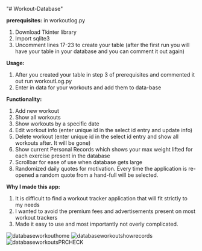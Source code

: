 "# Workout-Database" 

**prerequisites:**
in workoutlog.py
1. Download Tkinter library
2. Import sqlite3
3. Uncomment lines 17-23 to create your table (after the first run you will have your table in your database and you can comment it out again)

**Usage:**
1. After you created your table in step 3 of prerequisites and commented it out run workoutLog.py
2. Enter in data for your workouts and add them to data-base

**Functionality:**
1. Add new workout
2. Show all workouts
3. Show workouts by a specific date
4. Edit workout info (enter unique id in the select id entry and update info)
5. Delete workout (enter unique id in the select id entry and show all workouts after. It will be gone)
6. Show current Personal Records which shows your max weight lifted for each exercise present in the database
7. Scrollbar for ease of use when database gets large
8. Randomized daily quotes for motivation. Every time the application is re-opened a random quote from a hand-full will be selected.

**Why I made this app:**
1. It is difficult to find a workout tracker application that will fit strictly to my needs
2. I wanted to avoid the premium fees and advertisements present on most workout trackers
3. Made it easy to use and most importantly not overly complicated.

![databaseworkouthome](https://github.com/user-attachments/assets/cdc50b59-52ee-4978-841f-fc636fcad542)
![databaseworkoutshowrecords](https://github.com/user-attachments/assets/ed8e78ee-e778-46ab-90a8-bd61107e65d6)
![databaseworkoutsPRCHECK](https://github.com/user-attachments/assets/f06f3bbf-0fff-49e3-a6d2-e6d4351992b9)



